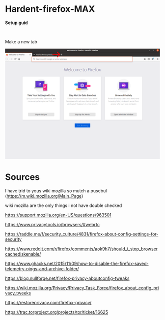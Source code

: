 # Hardent-firefox-MAX

**Setup guid**

<br>

Make a new tab

![alt text](https://raw.githubusercontent.com/HkopMD/Hardent-firefox-MAX/master/Img/1.png)





# **Sources**

I have trid to yous wiki mozilla so mutch a pusebul (https://m.wiki.mozilla.org/Main_Page)

wiki mozilla are the only things i not have double checked





https://support.mozilla.org/en-US/questions/963501

https://www.privacytools.io/browsers/#webrtc

https://raddle.me/f/security_culture/4831/firefox-about-config-settings-for-security

https://www.reddit.com/r/firefox/comments/aok9h7/should_i_stop_browsercachediskenable/

https://www.ghacks.net/2015/11/09/how-to-disable-the-firefox-saved-telemetry-pings-and-archive-folder/

https://blog.nullforge.net/firefox-privacy-aboutconfig-tweaks

https://wiki.mozilla.org/Privacy/Privacy_Task_Force/firefox_about_config_privacy_tweeks

https://restoreprivacy.com/firefox-privacy/

https://trac.torproject.org/projects/tor/ticket/16625
